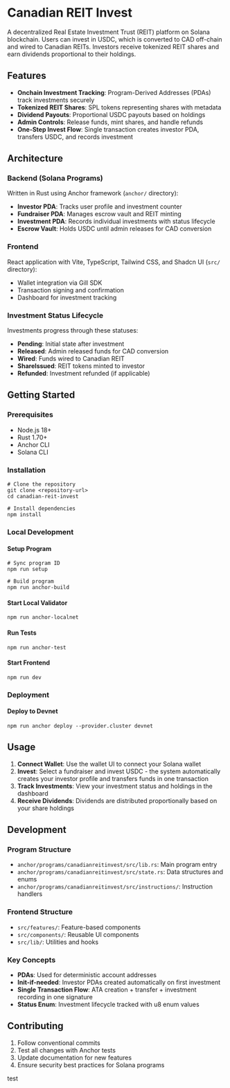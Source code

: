 # Canadian REIT Invest

A decentralized Real Estate Investment Trust (REIT) platform on Solana blockchain. Users can invest in USDC, which is converted to CAD off-chain and wired to Canadian REITs. Investors receive tokenized REIT shares and earn dividends proportional to their holdings.

## Features

- **Onchain Investment Tracking**: Program-Derived Addresses (PDAs) track investments securely
- **Tokenized REIT Shares**: SPL tokens representing shares with metadata
- **Dividend Payouts**: Proportional USDC payouts based on holdings
- **Admin Controls**: Release funds, mint shares, and handle refunds
- **One-Step Invest Flow**: Single transaction creates investor PDA, transfers USDC, and records investment

## Architecture

### Backend (Solana Programs)
Written in Rust using Anchor framework (`anchor/` directory):
- **Investor PDA**: Tracks user profile and investment counter
- **Fundraiser PDA**: Manages escrow vault and REIT minting
- **Investment PDA**: Records individual investments with status lifecycle
- **Escrow Vault**: Holds USDC until admin releases for CAD conversion

### Frontend
React application with Vite, TypeScript, Tailwind CSS, and Shadcn UI (`src/` directory):
- Wallet integration via Gill SDK
- Transaction signing and confirmation
- Dashboard for investment tracking

### Investment Status Lifecycle
Investments progress through these statuses:
- **Pending**: Initial state after investment
- **Released**: Admin released funds for CAD conversion
- **Wired**: Funds wired to Canadian REIT
- **ShareIssued**: REIT tokens minted to investor
- **Refunded**: Investment refunded (if applicable)

## Getting Started

### Prerequisites
- Node.js 18+
- Rust 1.70+
- Anchor CLI
- Solana CLI

### Installation

```shell
# Clone the repository
git clone <repository-url>
cd canadian-reit-invest

# Install dependencies
npm install
```

### Local Development

#### Setup Program
```shell
# Sync program ID
npm run setup

# Build program
npm run anchor-build
```

#### Start Local Validator
```shell
npm run anchor-localnet
```

#### Run Tests
```shell
npm run anchor-test
```

#### Start Frontend
```shell
npm run dev
```

### Deployment

#### Deploy to Devnet
```shell
npm run anchor deploy --provider.cluster devnet
```

## Usage

1. **Connect Wallet**: Use the wallet UI to connect your Solana wallet
2. **Invest**: Select a fundraiser and invest USDC - the system automatically creates your investor profile and transfers funds in one transaction
3. **Track Investments**: View your investment status and holdings in the dashboard
4. **Receive Dividends**: Dividends are distributed proportionally based on your share holdings

## Development

### Program Structure
- `anchor/programs/canadianreitinvest/src/lib.rs`: Main program entry
- `anchor/programs/canadianreitinvest/src/state.rs`: Data structures and enums
- `anchor/programs/canadianreitinvest/src/instructions/`: Instruction handlers

### Frontend Structure
- `src/features/`: Feature-based components
- `src/components/`: Reusable UI components
- `src/lib/`: Utilities and hooks

### Key Concepts
- **PDAs**: Used for deterministic account addresses
- **Init-if-needed**: Investor PDAs created automatically on first investment
- **Single Transaction Flow**: ATA creation + transfer + investment recording in one signature
- **Status Enum**: Investment lifecycle tracked with u8 enum values

## Contributing

1. Follow conventional commits
2. Test all changes with Anchor tests
3. Update documentation for new features
4. Ensure security best practices for Solana programs

test